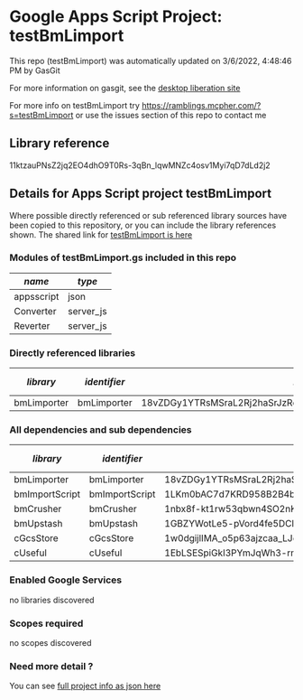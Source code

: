 # Google Apps Script Project: testBmLimport
This repo (testBmLimport) was automatically updated on 3/6/2022, 4:48:46 PM by GasGit

For more information on gasgit, see the [desktop liberation site](https://ramblings.mcpher.com/drive-sdk-and-github/migrategasgit/ "desktop liberation")

For more info on testBmLimport try https://ramblings.mcpher.com/?s=testBmLimport or use the issues section of this repo to contact me
## Library reference
11ktzauPNsZ2jq2EO4dhO9T0Rs-3qBn_lqwMNZc4osv1Myi7qD7dLd2j2


## Details for Apps Script project testBmLimport
Where possible directly referenced or sub referenced library sources have been copied to this repository, or you can include the library references shown. 
The shared link for [testBmLimport is here](https://script.google.com/d/11ktzauPNsZ2jq2EO4dhO9T0Rs-3qBn_lqwMNZc4osv1Myi7qD7dLd2j2/edit?usp=sharing "open in the GAS IDE")

### Modules of testBmLimport.gs included in this repo
*name*|*type*
--- | --- 
appsscript| json
Converter| server_js
Reverter| server_js
### Directly referenced libraries
*library*|*identifier*|*key*|*version*|*dev mode*|*source*|
--- | --- | --- | --- | --- | --- 
bmLimporter| bmLimporter|18vZDGy1YTRsMSraL2Rj2haSrJzRegIUv2mCgMwDHFu5uobx6chyXnQV8|3|no|[here](libraries/bmLimporter "library source")
### All dependencies and sub dependencies
*library*|*identifier*|*key*|*version*|*dev mode*|*source*|
--- | --- | --- | --- | --- | --- 
bmLimporter| bmLimporter|18vZDGy1YTRsMSraL2Rj2haSrJzRegIUv2mCgMwDHFu5uobx6chyXnQV8|3|no|[here](libraries/bmLimporter "library source")
bmImportScript| bmImportScript|1LKm0bAC7d7KRD958B2B4bcjJ4o1sCwYZAu95s_vV0zSWy0A37BVGIUJH|5|no|[here](libraries/bmImportScript "library source")
bmCrusher| bmCrusher|1nbx8f-kt1rw53qbwn4SO2nKaw9hLYl5OI3xeBgkBC7bpEdWKIPBDkVG0|20|no|[here](libraries/bmCrusher "library source")
bmUpstash| bmUpstash|1GBZYWotLe5-pVord4fe5DCl6pwGz1BiDjAqA0AE812_qy6XTWmWeZNX-|6|no|[here](libraries/bmUpstash "library source")
cGcsStore| cGcsStore|1w0dgijlIMA_o5p63ajzcaa_LJeUMYnrrSgfOzLKHesKZJqDCzw36qorl|10|no|[here](libraries/cGcsStore "library source")
cUseful| cUseful|1EbLSESpiGkI3PYmJqWh3-rmLkYKAtCNPi1L2YCtMgo2Ut8xMThfJ41Ex|129|no|[here](libraries/cUseful "library source")
### Enabled Google Services
no libraries discovered
### Scopes required
no scopes discovered
### Need more detail ?
You can see [full project info as json here](info.json)
